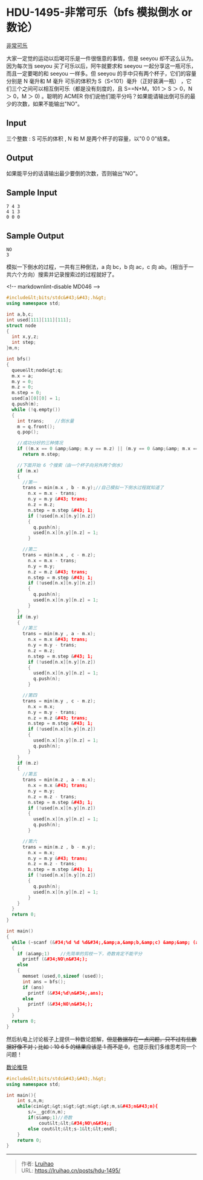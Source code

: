 # HDU-1495-非常可乐（bfs 模拟倒水 or 数论）


[非常可乐](http://acm.hdu.edu.cn/showproblem.php?pid=1495)

大家一定觉的运动以后喝可乐是一件很惬意的事情，但是 seeyou 却不这么认为。因为每次当 seeyou 买了可乐以后，阿牛就要求和 seeyou 一起分享这一瓶可乐，而且一定要喝的和 seeyou 一样多。但 seeyou 的手中只有两个杯子，它们的容量分别是 N 毫升和 M 毫升 可乐的体积为 S（S&lt;101）毫升（正好装满一瓶） ，它们三个之间可以相互倒可乐（都是没有刻度的，且 S==N&#43;M，101 ＞ S ＞ 0，N ＞ 0，M ＞ 0) 。聪明的 ACMER 你们说他们能平分吗？如果能请输出倒可乐的最少的次数，如果不能输出&#34;NO&#34;。

## Input

三个整数 : S 可乐的体积 , N 和 M 是两个杯子的容量，以&#34;0 0 0&#34;结束。

## Output

如果能平分的话请输出最少要倒的次数，否则输出&#34;NO&#34;。

## Sample Input

    7 4 3
    4 1 3
    0 0 0

## Sample Output

    NO
    3

模拟一下倒水的过程，一共有三种倒法，a 向 bc，b 向 ac，c 向 ab。（相当于一共六个方向）搜索并记录搜索过的过程就好了。

&lt;!-- markdownlint-disable MD046 --&gt;

```cpp
#include&lt;bits/stdc&#43;&#43;.h&gt;
using namespace std;

int a,b,c;
int used[111][111][111];
struct node
{
  int x,y,z;
  int step;
}m,n;

int bfs()
{
  queue&lt;node&gt;q;
  m.x = a;
  m.y = 0;
  m.z = 0;
  m.step = 0;
  used[a][0][0] = 1;
  q.push(m);
  while (!q.empty())
  {
    int trans;    //倒水量
    m = q.front();
    q.pop();

    //成功分好的三种情况
    if ((m.x == 0 &amp;&amp; m.y == m.z) || (m.y == 0 &amp;&amp; m.x == m.z) || (m.z == 0 &amp;&amp; m.x == m.y))
      return m.step;

    //下面开始 6 个搜索（由一个杯子向另外两个倒水）
    if (m.x)
    {
      //第一
      trans = min(m.x , b - m.y);//自己模拟一下倒水过程就知道了
        n.x = m.x - trans;
        n.y = m.y &#43; trans;
        n.z = m.z;
        n.step = m.step &#43; 1;
        if (!used[n.x][n.y][n.z])
        {
          q.push(n);
          used[n.x][n.y][n.z] = 1;
        }

      //第二
      trans = min(m.x , c - m.z);
        n.x = m.x - trans;
        n.y = m.y;
        n.z = m.z &#43; trans;
        n.step = m.step &#43; 1;
        if (!used[n.x][n.y][n.z])
        {
          q.push(n);
          used[n.x][n.y][n.z] = 1;
        }
    }
    if (m.y)
    {
      //第三
      trans = min(m.y , a - m.x);
        n.x = m.x &#43; trans;
        n.y = m.y - trans;
        n.z = m.z;
        n.step = m.step &#43; 1;
        if (!used[n.x][n.y][n.z])
        {
          used[n.x][n.y][n.z] = 1;
          q.push(n);
        }

      //第四
      trans = min(m.y , c - m.z);
        n.x = m.x;
        n.y = m.y - trans;
        n.z = m.z &#43; trans;
        n.step = m.step &#43; 1;
        if (!used[n.x][n.y][n.z])
        {
          used[n.x][n.y][n.z] = 1;
          q.push(n);
        }
    }
    if (m.z)
    {
      //第五
      trans = min(m.z , a - m.x);
        n.x = m.x &#43; trans;
        n.y = m.y;
        n.z = m.z - trans;
        n.step = m.step &#43; 1;
        if (!used[n.x][n.y][n.z])
        {
          used[n.x][n.y][n.z] = 1;
          q.push(n);
        }

      //第六
      trans = min(m.z , b - m.y);
        n.x = m.x;
        n.y = m.y &#43; trans;
        n.z = m.z - trans;
        n.step = m.step &#43; 1;
        if (!used[n.x][n.y][n.z])
        {
          q.push(n);
          used[n.x][n.y][n.z] = 1;
        }
    }
  }
  return 0;
}

int main()
{
  while (~scanf (&#34;%d %d %d&#34;,&amp;a,&amp;b,&amp;c) &amp;&amp; (a || b || c))
  {
    if (a&amp;1)    //先简单的剪枝一下，奇数肯定不能平分
      printf (&#34;NO\n&#34;);
    else
    {
      memset (used,0,sizeof (used));
      int ans = bfs();
      if (ans)
        printf (&#34;%d\n&#34;,ans);
      else
        printf (&#34;NO\n&#34;);
    }
  }
  return 0;
}
```

然后杭电上讨论板子上提供一种数论题解，~~但是数据存在一点问题，只不过有些数据好像不对；比如：10 6 5 的结果应该是 1 而不是 9~~，也提示我们多维思考同一个问题！

[数论推导](https://blog.csdn.net/V5ZSQ/article/details/52097459)

```cpp
#include&lt;bits/stdc&#43;&#43;.h&gt;
using namespace std;

int main(){
    int s,n,m;
    while(cin&gt;&gt;s&gt;&gt;n&gt;&gt;m,s&#43;n&#43;m){
        s/=__gcd(n,m);
        if(s&amp;1)//奇数
            cout&lt;&lt;&#34;NO\n&#34;;
        else cout&lt;&lt;s-1&lt;&lt;endl;
    }
    return 0;
}
```


---

> 作者: [Lruihao](https://github.com/Lruihao)  
> URL: https://lruihao.cn/posts/hdu-1495/  

